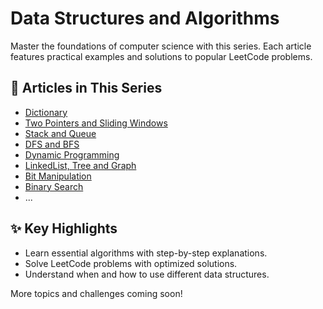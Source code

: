 # Data Structures and Algorithms

Master the foundations of computer science with this series. Each article features practical examples and solutions to popular LeetCode problems.

## 📂 Articles in This Series

- [Dictionary](01_Dictionary_CN.md)
- [Two Pointers and Sliding Windows](02_TwoPointers_CN.md)
- [Stack and Queue](03_Stack_Queue_CN.md)
- [DFS and BFS](04_DFS_BFS_CN.md)
- [Dynamic Programming](05_DP_CN.md)
- [LinkedList, Tree and Graph](06_LinkedList_Tree_Graph_CN.md)
- [Bit Manipulation](07_Bit_Manipulation_CN.md)
- [Binary Search](08_BinarySearch_CN.md)
- ...

## ✨ Key Highlights

- Learn essential algorithms with step-by-step explanations.
- Solve LeetCode problems with optimized solutions.
- Understand when and how to use different data structures.

More topics and challenges coming soon!
